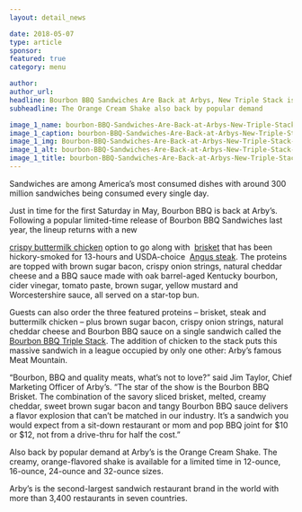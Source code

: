```yaml
---
layout: detail_news

date: 2018-05-07
type: article
sponsor:
featured: true
category: menu        

author:  
author_url: 
headline: Bourbon BBQ Sandwiches Are Back at Arbys, New Triple Stack is Born
subheadline: The Orange Cream Shake also back by popular demand 

image_1_name: bourbon-BBQ-Sandwiches-Are-Back-at-Arbys-New-Triple-Stack-is-Born-13475
image_1_caption: bourbon-BBQ-Sandwiches-Are-Back-at-Arbys-New-Triple-Stack-is-Born-13475
image_1_img: Bourbon-BBQ-Sandwiches-Are-Back-at-Arbys-New-Triple-Stack-is-Born-13475.jpg
image_1_alt: bourbon-BBQ-Sandwiches-Are-Back-at-Arbys-New-Triple-Stack-is-Born-13475
image_1_title: bourbon-BBQ-Sandwiches-Are-Back-at-Arbys-New-Triple-Stack-is-Born-13475
---
```

	
Sandwiches are among America&rsquo;s most consumed dishes with around 300 million sandwiches being consumed every single day.

<!--more-->Just in time for the first Saturday in May, Bourbon BBQ is back at Arby&rsquo;s. Following a popular limited-time release of Bourbon BBQ Sandwiches last year, the lineup returns with a new&nbsp;
[crispy buttermilk chicken](https://arbys.com/our-menu/limited-time-offers/bourbon-bbq-chicken)&nbsp;option to go along with&nbsp;
[brisket](https://arbys.com/our-menu/limited-time-offers/bourbon-bbq-brisket)&nbsp;that has been hickory-smoked for 13-hours and USDA-choice&nbsp;
[Angus steak](https://arbys.com/our-menu/limited-time-offers/bourbon-bbq-steak). The proteins are topped with brown sugar bacon, crispy onion strings, natural cheddar cheese and a BBQ sauce made with oak barrel-aged Kentucky bourbon, cider vinegar, tomato paste, brown sugar, yellow mustard and Worcestershire sauce, all served on a star-top bun.

Guests can also order the three featured proteins &ndash; brisket, steak and buttermilk chicken &ndash; plus brown sugar bacon, crispy onion strings, natural cheddar cheese and Bourbon BBQ sauce on a single sandwich called the&nbsp;
[Bourbon BBQ Triple Stack](https://arbys.com/our-menu/brisket/bourbon-bbq-triple-stack). The addition of chicken to the stack puts this massive sandwich in a league occupied by only one other: Arby&rsquo;s famous Meat Mountain.

&ldquo;Bourbon, BBQ and quality meats, what&rsquo;s not to love?&rdquo; said Jim Taylor, Chief Marketing Officer of Arby&rsquo;s. &ldquo;The star of the show is the Bourbon BBQ Brisket. The combination of the savory sliced brisket, melted, creamy cheddar, sweet brown sugar bacon and tangy Bourbon BBQ sauce delivers a flavor explosion that can&rsquo;t be matched in our industry. It&rsquo;s a sandwich you would expect from a sit-down restaurant or mom and pop BBQ joint for $10 or $12, not from a drive-thru for half the cost.&rdquo;

Also back by popular demand at Arby&rsquo;s is the Orange Cream Shake. The creamy, orange-flavored shake is available for a limited time in 12-ounce, 16-ounce, 24-ounce and 32-ounce sizes.

Arby&rsquo;s is the second-largest sandwich restaurant brand in the world with more than 3,400 restaurants in seven countries. 